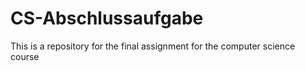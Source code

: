# CS-Abschlussaufgabe
This is a repository for the final assignment for the computer science course
